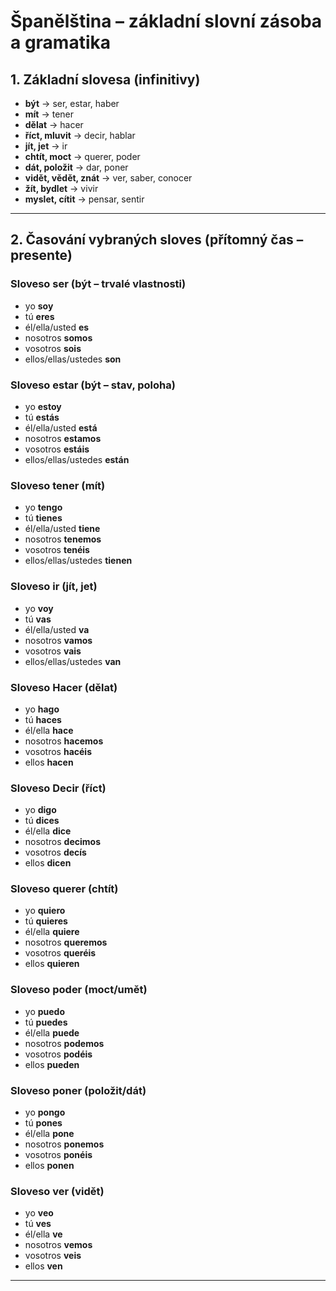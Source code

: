 # Španělština – základní slovní zásoba a gramatika

## 1. Základní slovesa (infinitivy)
- **být** → ser, estar, haber
- **mít** → tener
- **dělat** → hacer
- **říct, mluvit** → decir, hablar
- **jít, jet** → ir
- **chtít, moct** → querer, poder
- **dát, položit** → dar, poner
- **vidět, vědět, znát** → ver, saber, conocer
- **žít, bydlet** → vivir
- **myslet, cítit** → pensar, sentir

---

## 2. Časování vybraných sloves (přítomný čas – **presente**)

### Sloveso **ser** (být – trvalé vlastnosti)
- yo **soy**  
- tú **eres**  
- él/ella/usted **es**  
- nosotros **somos**  
- vosotros **sois**  
- ellos/ellas/ustedes **son**

### Sloveso **estar** (být – stav, poloha)
- yo **estoy**  
- tú **estás**  
- él/ella/usted **está**  
- nosotros **estamos**  
- vosotros **estáis**  
- ellos/ellas/ustedes **están**

### Sloveso **tener** (mít)
- yo **tengo**  
- tú **tienes**  
- él/ella/usted **tiene**  
- nosotros **tenemos**  
- vosotros **tenéis**  
- ellos/ellas/ustedes **tienen**

### Sloveso **ir** (jít, jet)
- yo **voy**  
- tú **vas**  
- él/ella/usted **va**  
- nosotros **vamos**  
- vosotros **vais**  
- ellos/ellas/ustedes **van**


### Sloveso **Hacer** (dělat)
- yo **hago**
- tú **haces**
- él/ella **hace**
- nosotros **hacemos**
- vosotros **hacéis**
- ellos **hacen**

### Sloveso **Decir** (říct)
- yo **digo**
- tú **dices**
- él/ella **dice**
- nosotros **decimos**
- vosotros **decís**
- ellos **dicen**

### Sloveso **querer** (chtít)

- yo **quiero**
- tú **quieres**
- él/ella **quiere**
- nosotros **queremos**
- vosotros **queréis**
- ellos **quieren**

### Sloveso **poder** (moct/umět)

- yo **puedo**
- tú **puedes**
- él/ella **puede**
- nosotros **podemos**
- vosotros **podéis**
- ellos **pueden**

### Sloveso **poner** (položit/dát)

- yo **pongo**
- tú **pones**
- él/ella **pone**
- nosotros **ponemos**
- vosotros **ponéis**
- ellos **ponen**

### Sloveso **ver** (vidět)

- yo **veo**
- tú **ves**
- él/ella **ve**
- nosotros **vemos**
- vosotros **veis**
- ellos **ven**
---